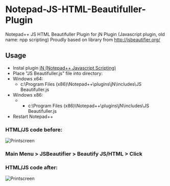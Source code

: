 # Notepad-JS-HTML-Beautifuller-Plugin
Notepad++ JS HTML Beautifuller Plugin for jN Plugin (Javascript plugin, old name: npp scripting)
Proudly based on library from http://jsbeautifier.org/

## Usage
- Instal plugin [jN (Notepad++ Javascript Scripting)](https://code.google.com/p/jn-npp-plugin/)
- Place "JS Beautifuller.js" file into directory:
 - Windows x64:
   - c:\Program Files (x86)\Notepad++\plugins\jN\includes\JS Beautifuller.js
 - Windows x86:
   - - c:\Program Files (x86)\Notepad++\plugins\jN\includes\JS Beautifuller.js
- Restart Notepad++

### HTML/JS code before:
![Printscreen](https://raw.githubusercontent.com/tomFlidr/Notepad-JS-HTML-Beautifuller-Plugin/master/before.jpg)

### Main Menu > JSBeautifier > Beautify JS/HTML > Click

### HTML/JS code after:
![Printscreen](https://raw.githubusercontent.com/tomFlidr/Notepad-JS-HTML-Beautifuller-Plugin/master/after.jpg)
